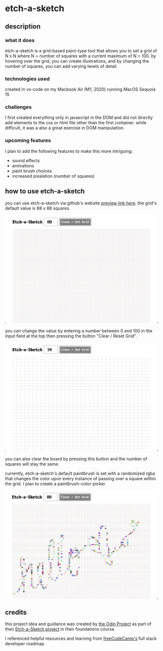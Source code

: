 # etch-a-sketch

## description
### what it does
etch-a-sketch is a grid-based paint-type tool that allows you to set a grid of N x N where N = number of squares with a current maximum of N = 100. by hovering over the grid, you can create illustrations, and by changing the number of squares, you can add varying levels of detail.

### technologies used
created in vs-code on my Macbook Air (M1, 2020) running MacOS Sequoia 15

### challenges
I first created everything only in javascript in the DOM and did not directly add elements to the css or html file other than the first container. while difficult, it was a also a great exercise in DOM manipulation.

### upcoming features
I plan to add the following features to make this more intriguing:
+ sound effects
+ animations
+ paint brush choices
+ increased pixalation (number of squares)

## how to use etch-a-sketch

you can use etch-a-sketch via github's website [preview link here](https://aliensprout.github.io/etch-a-sketch/).
the grid's default value is 88 x 88 squares.

![default grid](./assets/images/default-grid.png)

you can change the value by entering a number between 0 and 100 in the input field at the top then pressing the button "Clear / Reset Grid".

![edited grid](./assets/images/change-grid-value.png)

you can also clear the board by pressing this button and the number of squares will stay the same.

currently, etch-a-sketch's default paintbrush is set with a randomized rgba that changes the color upon every instance of passing over a square within the grid. I plan to create a paintbrush-color-picker.

![painted grid](./assets/images/default-grid-paint.png)


## credits
this project idea and guidance was created by [the Odin Project](https://theodinproject.com) as part of their [Etch-a-Sketch project](https://www.theodinproject.com/lessons/foundations-etch-a-sketch) in their foundations course.

I referenced helpful resources and learning from [freeCodeCamp's](https://freecodecamp.org) full stack developer roadmap.
